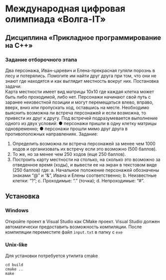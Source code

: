 # Международная цифровая олимпиада «Волга-IT»
## Дисциплина «Прикладное программирование на С++»
### Задание отборочного этапа
Два персонажа, Иван-царевич и Елена-прекрасная гуляли порознь в лесу
и потерялись. Помогите им найти друг друга при том, что они не знают где
находятся и как выглядит местность вокруг них.
Постановка задачи:  
Карта местности имеет вид матрицы 10х10 где каждая клетка может быть
либо проходимой, либо нет. Персонажи начинают свой путь с заранее
неизвестной позиции и могут перемещаться влево, вправо, вверх, вниз или
пропускать ход, оставшись на месте. Необходимо выяснить возможна ли
встреча персонажей и если возможна, то привести их друг к другу. Под встречей
подразумевается выполнение одного из двух условий:
● персонажи пришли в одну клетку матрицы одновременно;
● персонажи прошли мимо друг друга в противоположных направлениях.
Задание:
1. Определить возможна ли встреча персонажей за менее чем 1000 ходов и
организовать их встречу если это возможно (500 баллов).
2. То же, но за менее чем 250 ходов (еще 250 баллов).
1. Построить карту местности на столько, на сколько это возможно за
отведенное время (ходы), и вывести ее на экран в текстовом виде (250
баллов) где:
a. Начальное положение персонажей обозначены знаками “@” и “&”,
Ивана и Елены соответственно;
b. Неизвестные клетки: “?”;
c. Проходимые: “.” (точка);
d. Непроходимые: “#”.

## Установка
### Windows
Откройте проект в Visual Studio как CMake проект. Visual Studio должен автоматически предоставить возможность компиляции. После компиляции переместите файл ```input.txt``` в папку с ```exe```
### Unix-like
Для установки потребуется утилита cmake  
```
cd build
cmake ..
make
```
